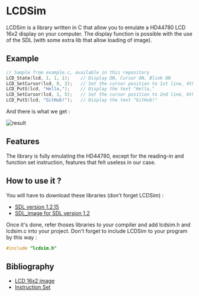 # LCDSim

LCDSim is a library written in C that allow you to emulate a HD44780 LCD 16x2 display on your computer. The display function is possible with the use of the SDL (with some extra lib that allow loading of image).

## Example

```c
// Sample from example.c, available in this repository
LCD_State(lcd, 1, 1, 1);    // Display ON, Cursor ON, Blink ON
LCD_SetCursor(lcd, 0, 3);   // Set the cursor position to 1st line, 4th column
LCD_PutS(lcd, "Hello,");    // Display the text "Hello,"
LCD_SetCursor(lcd, 1, 5);   // Set the cursor position to 2nd line, 6th column
LCD_PutS(lcd, "GitHub!");   // Display the text "GitHub!"
```
And there is what we get :

![result](https://image.noelshack.com/fichiers/2017/36/4/1504796313-output-yqaqe7.gif)

## Features

The library is fully emulating the HD44780, except for the reading-in and function set instruction, features that felt useless in our case.

## How to use it ?

You will have to download these libraries (don't forget LCDSim) :
- [SDL version 1.2.15](https://www.libsdl.org/download-1.2.php)
- [SDL_image for SDL version 1.2](https://www.libsdl.org/projects/SDL_image/release-1.2.html)

Once it's done, refer thoses libraries to your compiler and add lcdsim.h and lcdsim.c into your project. Don't forget to include LCDSim to your program by this way :

```c
#include "lcdsim.h"
```

## Bibliography

- [LCD 16x2 image](http://paulvollmer.net/FritzingParts/parts/lcd-GDM1602K.html)
- [Instruction Set](https://mil.ufl.edu/3744/docs/lcdmanual/commands.html)
